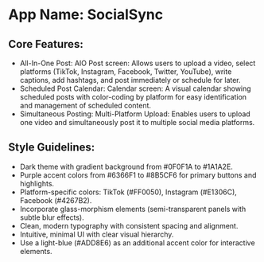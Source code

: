 # **App Name**: SocialSync

## Core Features:

- All-In-One Post: AIO Post screen: Allows users to upload a video, select platforms (TikTok, Instagram, Facebook, Twitter, YouTube), write captions, add hashtags, and post immediately or schedule for later.
- Scheduled Post Calendar: Calendar screen: A visual calendar showing scheduled posts with color-coding by platform for easy identification and management of scheduled content.
- Simultaneous Posting: Multi-Platform Upload: Enables users to upload one video and simultaneously post it to multiple social media platforms.

## Style Guidelines:

- Dark theme with gradient background from #0F0F1A to #1A1A2E.
- Purple accent colors from #6366F1 to #8B5CF6 for primary buttons and highlights.
- Platform-specific colors: TikTok (#FF0050), Instagram (#E1306C), Facebook (#4267B2).
- Incorporate glass-morphism elements (semi-transparent panels with subtle blur effects).
- Clean, modern typography with consistent spacing and alignment.
- Intuitive, minimal UI with clear visual hierarchy.
- Use a light-blue (#ADD8E6) as an additional accent color for interactive elements.